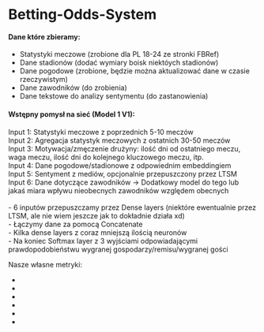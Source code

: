 # Betting-Odds-System

<h4>Dane które zbieramy:</h4>
<ul>
  <li>Statystyki meczowe (zrobione dla PL 18-24 ze stronki FBRef)</li>
  <li>Dane stadionów (dodać wymiary boisk niektóych stadionów)</li>
  <li>Dane pogodowe (zrobione, będzie można aktualizować dane w czasie rzeczywistym)</li>
  <li>Dane zawodników (do zrobienia)</li>
  <li>Dane tekstowe do analizy sentymentu (do zastanowienia)</li>
</ul>


<h4>Wstępny pomysł na sieć (Model 1 V1):</h4>
Input 1: Statystyki meczowe z poprzednich 5-10 meczów</br>
Input 2: Agregacja statystyk meczowych z ostatnich 30-50 meczów</br>
Input 3: Motywacja/zmęczenie drużyny: ilość dni od ostatniego meczu, waga meczu, ilość dni do kolejnego kluczowego meczu, itp.</br>
Input 4: Dane pogodowe/stadionowe z odpowiednim embeddingiem</br>
Input 5: Sentyment z mediów, opcjonalnie przepuszczony przez LTSM</br>
Input 6: Dane dotyczące zawodników -> Dodatkowy model do tego lub jakaś miara wpływu nieobecnych zawodników względem obecnych</br>
</br>
- 6 inputów przepuszczamy przez Dense layers (niektóre ewentualnie przez LTSM, ale nie wiem jeszcze jak to dokładnie działa xd)</br>
- Łączymy dane za pomocą Concatenate</br>
- Kilka dense layers z coraz mniejszą ilością neuronów</br>
- Na koniec Softmax layer z 3 wyjściami odpowiadającymi prawdopodobieństwu wygranej gospodarzy/remisu/wygranej gości</br>

Nasze własne metryki:
<ul>
  <li></li>
  <li></li>
  <li></li>
  <li></li>
  <li></li>
  <li></li>
</ul>
